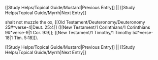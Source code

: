 [[Study Helps/Topical Guide/Mustard|Previous Entry]]  ||  [[Study Helps/Topical Guide/Myrrh|Next Entry]]

 shalt not muzzle the ox, [[Old Testament/Deuteronomy/Deuteronomy 25#^verse-4|Deut. 25:4]] ([[New Testament/1 Corinthians/1 Corinthians 9#^verse-9|1 Cor. 9:9]]; [[New Testament/1 Timothy/1 Timothy 5#^verse-18|1 Tim. 5:18]]).

[[Study Helps/Topical Guide/Mustard|Previous Entry]]  ||  [[Study Helps/Topical Guide/Myrrh|Next Entry]]